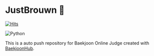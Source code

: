 # JustBrouwn 🤎

[![Hits](https://hits.seeyoufarm.com/api/count/incr/badge.svg?url=https%3A%2F%2Fgithub.com%2FJustBrown%2FBaejoonHub.git&count_bg=%23EBDBAC&title_bg=%23554647&icon=&icon_color=%23E7E7E7&title=hits&edge_flat=false)](https://hits.seeyoufarm.com)

![Python](https://img.shields.io/badge/Java-007396.svg?&style=for-the-badge&logo=Java&logoColor=white)



This is a auto push repository for Baekjoon Online Judge created with [BaekjoonHub](https://github.com/BaekjoonHub/BaekjoonHub).
